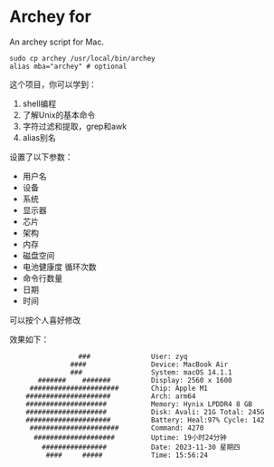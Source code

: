 # Archey for 
An archey script for Mac.

```
sudo cp archey /usr/local/bin/archey
alias mba="archey" # optional
```


这个项目，你可以学到：
1. shell编程
2. 了解Unix的基本命令
3. 字符过滤和提取，grep和awk
4. alias别名


设置了以下参数：
- 用户名
- 设备
- 系统
- 显示器
- 芯片
- 架构
- 内存
- 磁盘空间
- 电池健康度 循环次数
- 命令行数量
- 日期
- 时间

可以按个人喜好修改

效果如下：

```shell
                 ###               User: zyq
               ####                Device: MacBook Air
               ###                 System: macOS 14.1.1
       #######    #######          Display: 2560 x 1600
     ######################        Chip: Apple M1
    #####################          Arch: arm64
    ####################           Memory: Hynix LPDDR4 8 GB
    ####################           Disk: Avali: 21G Total: 245G
    #####################          Battery: Heal:97% Cycle: 142
     ######################        Command: 4270
      ####################         Uptime: 19小时24分钟
        ################           Date: 2023-11-30 星期四
         ####     #####            Time: 15:56:24
```